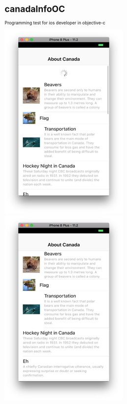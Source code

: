 # canadaInfoOC

Programming test for ios developer in objective-c 

<img src="https://github.com/jigar007/canadaInfo/blob/master/1.png" width="384" height="600" > <img src="https://github.com/jigar007/canadaInfo/blob/master/3.png" width="384" height="600" > 

